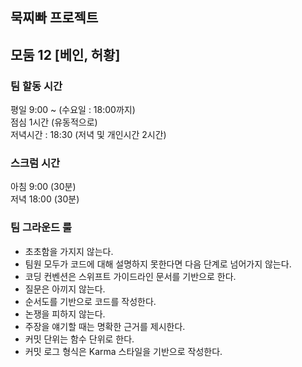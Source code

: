 ## 묵찌빠 프로젝트

## 모둠 12 [베인, 허황]

### 팀 할동 시간  
평일 9:00 ~ (수요일 : 18:00까지)  
점심 1시간 (유동적으로)  
저녁시간 : 18:30 (저녁 및 개인시간 2시간)  

### 스크럼 시간
아침 9:00 (30분)  
저녁 18:00 (30분)

### 팀 그라운드 룰  
+ 초초함을 가지지 않는다.
+ 팀원 모두가 코드에 대해 설명하지 못한다면 다음 단계로 넘어가지 않는다.
+ 코딩 컨벤션은 스위프트 가이드라인 문서를 기반으로 한다.
+ 질문은 아끼지 않는다.
+ 순서도를 기반으로 코드를 작성한다.
+ 논쟁을 피하지 않는다.
+ 주장을 얘기할 때는 명확한 근거를 제시한다.
+ 커밋 단위는 함수 단위로 한다.
+ 커밋 로그 형식은 Karma 스타일을 기반으로 작성한다.
